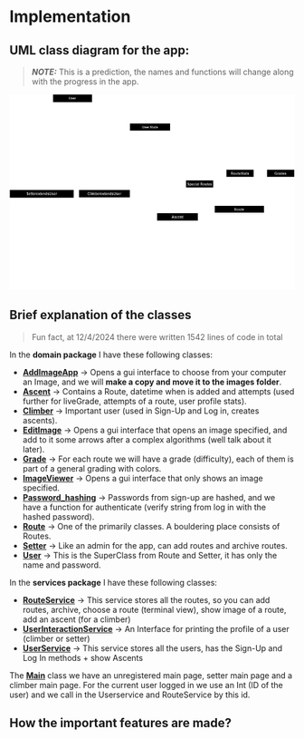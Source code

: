 # Implementation

## UML class diagram for the app:
> **_NOTE:_**
> This is a prediction, the names and functions will change along with the progress in the app.

![image](readmeMaterials/boulderingApp.drawio.png)
## Brief explanation of the classes

> Fun fact, at 12/4/2024 there were written 1542 lines of code in total

In the **domain package** I have these following classes:
* **[AddImageApp](src/main/java/Bouldering_app/domain/AddImageApp.java)** -> Opens a gui interface to choose from your computer an Image, and we will **make a copy and move it to the images folder**.
* **[Ascent](src/main/java/Bouldering_app/domain/Ascent.java)** -> Contains a Route, datetime when is added and attempts (used further for liveGrade, attempts of a route, user profile stats).
* **[Climber](src/main/java/Bouldering_app/domain/Climber.java)** -> Important user (used in Sign-Up and Log in, creates ascents).
* **[EditImage](src/main/java/Bouldering_app/domain/editImage.java)** -> Opens a gui interface that opens an image specified, and add to it some arrows after a complex algorithms (well talk about it later).
* **[Grade](src/main/java/Bouldering_app/domain/Grade.java)** -> For each route we will have a grade (difficulty), each of them is part of a general grading with colors.
* **[ImageViewer](src/main/java/Bouldering_app/domain/ImageViewer.java)** -> Opens a gui interface that only shows an image specified.
* **[Password_hashing](src/main/java/Bouldering_app/domain/Password_hashing.java)** -> Passwords from sign-up are hashed, and we have a function for authenticate (verify string from log in with the hashed password).
* **[Route](src/main/java/Bouldering_app/domain/Route.java)** -> One of the primarily classes. A bouldering place consists of Routes.
* **[Setter](src/main/java/Bouldering_app/domain/Setter.java)** -> Like an admin for the app, can add routes and archive routes.
* **[User](src/main/java/Bouldering_app/domain/User.java)** -> This is the SuperClass from Route and Setter, it has only the name and password.

In the **services package** I have these following classes:

* **[RouteService](src/main/java/Bouldering_app/services/RouteService.java)** -> This service stores all the routes, so you can add routes, archive, choose a route (terminal view), show image of a route, add an ascent (for a climber)
* **[UserInteractionService](src/main/java/Bouldering_app/services/UserInteractionService.java)** -> An Interface for printing the profile of a user (climber or setter)
* **[UserService](src/main/java/Bouldering_app/services/UserService.java)** -> This service stores all the users, has the Sign-Up and Log In methods + show Ascents

The **[Main](src/main/java/Bouldering_app/Main.java)** class we have an unregistered main page, setter main page and a climber main page. For the current user logged in we use an Int (ID of the user) and we call in the Userservice and RouteService by this id.

## How the important features are made?